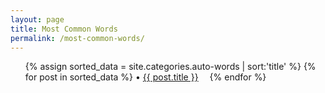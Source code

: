 ```yaml
---
layout: page
title: Most Common Words
permalink: /most-common-words/
---
```

<ul>
{% assign sorted_data = site.categories.auto-words | sort:'title' %}
{% for post in sorted_data %}
  <li>
    <a href="{{ post.url }}">{{ post.title }}</a>
  </li>
{% endfor %}
</ul>

<style type="text/css"> 
  li { display:inline; margin-right: 1em; }
  li:before { content:"• "; }       
</style>